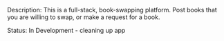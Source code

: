 Description: This is a full-stack, book-swapping platform.  Post books that you are willing to swap, or make a request for a book.  

Status: In Development - cleaning up app
